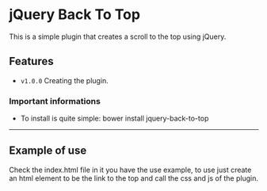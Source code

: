 # jQuery Back To Top

This is a simple plugin that creates a scroll to the top using jQuery.
## Features

- `v1.0.0` Creating the plugin.

### Important informations

- To install is quite simple: bower install jquery-back-to-top
-----

## Example of use
Check the index.html file in it you have the use example, to use just create an html element to be the link to the top and call the css and js of the plugin.
